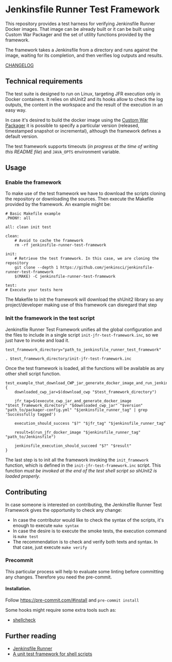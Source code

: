 # Jenkinsfile Runner Test Framework
This repository provides a test harness for verifying Jenkinsfile Runner Docker images. That image can be already built or it can be built using Custom War Packager and the set of utility functions provided by the framework.

The framework takes a Jenkinsfile from a directory and runs against the image, waiting for its completion, and then verifies log outputs and results.

[CHANGELOG](./CHANGELOG.md)

## Technical requirements
The test suite is designed to run on Linux, targeting JFR execution only in Docker containers.
It relies on shUnit2 and its hooks allow to check the log outputs, the content in the workspace and the result of the execution in an easy way.

In case it's desired to build the docker image using the [Custom War Packager](https://github.com/jenkinsci/custom-war-packager) it is possible to specify a particular version (released, timestamped snapshot or incremental), although the framework defines a default version.

The test framework supports timeouts (_in progress at the time of writing this README file_) and `JAVA_OPTS` environment variable.

## Usage
### Enable the framework
To make use of the test framework we have to download the scripts cloning the repository or downloading the sources. Then execute the Makefile provided by the framework. An example might be:

```
# Basic Makefile example
.PHONY: all

all: clean init test

clean:
    # Avoid to cache the framework
	rm -rf jenkinsfile-runner-test-framework

init:
    # Retrieve the test framework. In this case, we are cloning the repository
	git clone --depth 1 https://github.com/jenkinsci/jenkinsfile-runner-test-framework
	$(MAKE) -C jenkinsfile-runner-test-framework

test:
# Execute your tests here
```

The Makefile to init the framework will download the shUnit2 library so any project/developer making use of this framework can disregard that step

### Init the framework in the test script

Jenkinsfile Runner Test Framework unifies all the global configuration and the files to include in a single script `init-jfr-test-framework.inc`, so we just have to invoke and load it.

```
test_framework_directory="path_to_jenkinsfile_runner_test_framework"

. $test_framework_directory/init-jfr-test-framework.inc
```

Once the test framework is loaded, all the functions will be available as any other shell script function.

```
test_example_that_download_CWP_jar_generate_docker_image_and_run_jenkinsfile() {
    downloaded_cwp_jar=$(download_cwp "$test_framework_directory")

    jfr_tag=$(execute_cwp_jar_and_generate_docker_image "$test_framework_directory" "$downloaded_cwp_jar" "$version" "path_to/packager-config.yml" "$jenkinsfile_runner_tag" | grep 'Successfully tagged')

    execution_should_success "$?" "$jfr_tag" "$jenkinsfile_runner_tag"

    result=$(run_jfr_docker_image "$jenkinsfile_runner_tag" "path_to/Jenkinsfile")

    jenkinsfile_execution_should_succeed "$?" "$result"
}
```

The last step is to init all the framework invoking the `init_framework` function, which is defined in the `init-jfr-test-framework.inc` script. This function *must be invoked at the end of the test shell script so shUnit2 is loaded properly*.

## Contributing
In case someone is interested on contributing, the Jenkinsfile Runner Test Framework gives the opportunity to check any change:

* In case the contributor would like to check the syntax of the scripts, it's enough to execute `make syntax`
* In case the desire is to execute the smoke tests, the execution command is `make test`
* The recommendation is to check and verify both texts and syntax. In that case, just execute `make verify`

### Precommit

This particular process will help to evaluate some linting before committing any changes. Therefore you need the pre-commit.

#### Installation.

Follow https://pre-commit.com/#install and `pre-commit install`

Some hooks might require some extra tools such as:
- [shellcheck](https://github.com/koalaman/shellcheck#installing)

## Further reading

* [Jenkinsfile Runner](https://github.com/jenkinsci/jenkinsfile-runner/)
* [A unit test framework for shell scripts](https://github.com/kward/shunit2)
